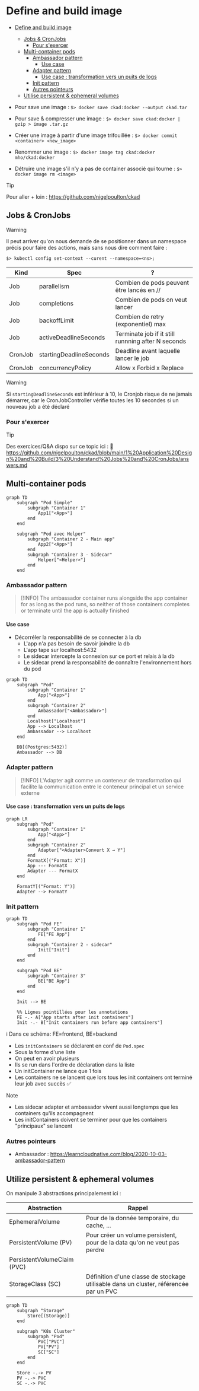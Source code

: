 # Define and build image

- [Define and build image](#define-and-build-image)
  - [Jobs \& CronJobs](#jobs--cronjobs)
    - [Pour s'exercer](#pour-sexercer)
  - [Multi-container pods](#multi-container-pods)
    - [Ambassador pattern](#ambassador-pattern)
      - [Use case](#use-case)
    - [Adapter pattern](#adapter-pattern)
      - [Use case : transformation vers un puits de logs](#use-case--transformation-vers-un-puits-de-logs)
    - [Init pattern](#init-pattern)
    - [Autres pointeurs](#autres-pointeurs)
  - [Utilise persistent \& ephemeral volumes](#utilise-persistent--ephemeral-volumes)


- Pour save une image : `$> docker save ckad:docker --output ckad.tar`
- Pour save & compresser une image : `$> docker save ckad:docker | gzip > image .tar.gz`
- Créer une image à partir d'une image trifouillée : `$> docker commit <container> <new_image>`
- Renommer une image : `$> docker image tag ckad:docker mho/ckad:docker`
- Détruire une image s'il n'y a pas de container associé qui tourne : `$> docker image rm <image>`

> [!TIP]
> Pour aller + loin : <https://github.com/nigelpoulton/ckad>

## Jobs & CronJobs

>[!Warning]
> Il peut arriver qu'on nous demande de se positionner dans un namespace précis pour faire des actions, mais sans nous dire comment faire :
>
> `$> kubectl config set-context --curent --namespace=<ns>;`

| Kind    | Spec                    | ?                                                  |
| ------- | ----------------------- | -------------------------------------------------- |
| Job     | parallelism             | Combien de pods peuvent être lancés en //          |
| Job     | completions             | Combien de pods on veut lancer                     |
| Job     | backoffLimit            | Combien de retry (exponentiel) max                 |
| Job     | activeDeadlineSeconds   | Terminate job if it still runnning after N seconds |
| CronJob | startingDeadlineSeconds | Deadline avant laquelle lancer le job              |
| CronJob | concurrencyPolicy       | Allow x Forbid x Replace                           |

> [!Warning]
> Si `startingDeadlineSeconds` est inférieur à 10, le Cronjob risque de ne jamais démarrer, car le CronJobController vérifie toutes les 10 secondes si un nouveau job a été déclaré

### Pour s'exercer

> [!Tip]
> Des exercices/Q&A dispo sur ce topic ici :
> 🔗 <https://github.com/nigelpoulton/ckad/blob/main/1%20Application%20Design%20and%20Build/3%20Understand%20Jobs%20and%20CronJobs/answers.md>

## Multi-container pods

```mermaid
graph TD
    subgraph "Pod Simple"
        subgraph "Container 1"
            App1["<App>"]
        end
    end

    subgraph "Pod avec Helper"
        subgraph "Container 2 - Main app"
            App2["<App>"]
        end
        subgraph "Container 3 - Sidecar"
            Helper["<Helper>"]
        end
    end
```

### Ambassador pattern

> [!INFO]
> The ambassador container runs alongside the app container for as long as the pod runs, so neither of those containers completes or terminate until the app is actually finished

#### Use case

- Décorréler la responsabilité de se connecter à la db
  - L'app n'a pas besoin de savoir joindre la db
  - L'app tape sur localhost:5432
  - Le sidecar intercepte la connexion sur ce port et relais à la db
  - Le sidecar prend la responsabilité de connaître l'environnement hors du pod

```mermaid
graph TD
    subgraph "Pod"
        subgraph "Container 1"
            App["<App>"]
        end
        subgraph "Container 2"
            Ambassador["<Ambassador>"]
        end
        Localhost["Localhost"]
        App --> Localhost
        Ambassador --> Localhost
    end
    
    DB[(Postgres:5432)]
    Ambassador --> DB
```

### Adapter pattern

> [!INFO]
> L'Adapter agit comme un conteneur de transformation qui facilite la communication entre le conteneur principal et un service externe

#### Use case : transformation vers un puits de logs

```mermaid
graph LR
    subgraph "Pod"
        subgraph "Container 1"
            App["<App>"]
        end
        subgraph "Container 2"
            Adapter["<Adapter>Convert X → Y"]
        end
        FormatX[("Format: X")]
        App --- FormatX
        Adapter --- FormatX
    end
    
    FormatY[("Format: Y")]
    Adapter --> FormatY
```

### Init pattern

```mermaid
graph TD
    subgraph "Pod FE"
        subgraph "Container 1"
            FE["FE App"]
        end
        subgraph "Container 2 - sidecar"
            Init["Init"]
        end
    end
    
    subgraph "Pod BE"
        subgraph "Container 3"
            BE["BE App"]
        end
    end
    
    Init --> BE
    
    %% Lignes pointillées pour les annotations
    FE -.- A["App starts after init containers"]
    Init -.- B["Init containers run before app containers"]
```

ℹ️ Dans ce schéma: FE=frontend, BE=backend

- Les `initContainers` se déclarent en conf de `Pod.spec`
- Sous la forme d'une liste
- On peut en avoir plusieurs
- Ils se run dans l'ordre de déclaration dans la liste
- Un initContainer ne lance que 1 fois
- Les containers ne se lancent que lors tous les init containers ont terminé leur job avec succès ✅

> [!NOTE]
>
> - Les sidecar adapter et ambassador vivent aussi longtemps que les containers qu'ils accompagnent
> - Les initContainers doivent se terminer pour que les containers "principaux" se lancent

### Autres pointeurs

- Ambassador : <https://learncloudnative.com/blog/2020-10-03-ambassador-pattern>

## Utilize persistent & ephemeral volumes

On manipule 3 abstractions principalement ici :

| Abstraction                 | Rappel                                                                                |
| --------------------------- | ------------------------------------------------------------------------------------- |
| EphemeralVolume             | Pour de la donnée temporaire, du cache, ...                                           |
| PersistentVolume (PV)       | Pour créer un volume persistent, pour de la data qu'on ne veut pas perdre            |
| PersistentVolumeClaim (PVC) |                                                                                       |
| StorageClass (SC)           | Définition d'une classe de stockage utilisable dans un cluster, référencée par un PVC |

```mermaid
graph TD
    subgraph "Storage"
        Store[(Storage)]
    end
    
    subgraph "K8s Cluster"
        subgraph "Pod"
            PVC["PVC"]
            PV["PV"]
            SC["SC"]
        end
    end
    
    Store -.-> PV
    PV -.-> PVC
    SC -.-> PVC
```
